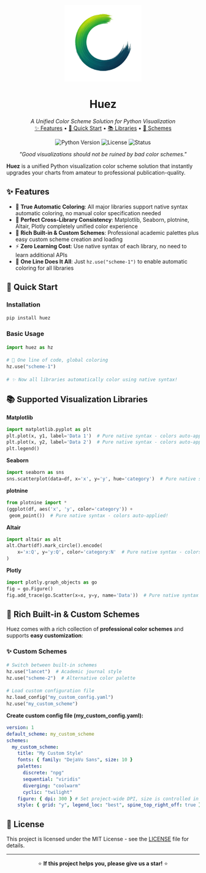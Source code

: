
<p align="center">
  <img src="logo.png" alt="Huez Logo" width="200"/>
</p>

<h1 align="center">Huez</h1>

<p align="center">
  <em>A Unified Color Scheme Solution for Python Visualization</em>
  <br />
  <a href="#features">✨ Features</a> •
  <a href="#installation">🚀 Quick Start</a> •
  <a href="#usage">📚 Libraries</a> •
  <a href="#schemes">🎨 Schemes</a>
</p>

<p align="center">
  <img src="https://img.shields.io/badge/python-3.7+-blue.svg" alt="Python Version"/>
  <img src="https://img.shields.io/badge/License-MIT-yellow.svg" alt="License"/>
  <img src="https://img.shields.io/badge/status-pre--alpha-red.svg" alt="Status"/>
</p>

<p align="center">
  <em>"Good visualizations should not be ruined by bad color schemes."</em>
</p>



**Huez** is a unified Python visualization color scheme solution that instantly upgrades your charts from amateur to professional publication-quality. 



</div>

## ✨ Features

- 🚀 **True Automatic Coloring**: All major libraries support native syntax automatic coloring, no manual color specification needed
- 🎯 **Perfect Cross-Library Consistency**: Matplotlib, Seaborn, plotnine, Altair, Plotly completely unified color experience
- 🎨 **Rich Built-in & Custom Schemes**: Professional academic palettes plus easy custom scheme creation and loading
- ⚡ **Zero Learning Cost**: Use native syntax of each library, no need to learn additional APIs
- 🔧 **One Line Does It All**: Just `hz.use("scheme-1")` to enable automatic coloring for all libraries

## 🚀 Quick Start

### Installation

```bash
pip install huez
```

### Basic Usage

```python
import huez as hz

# 🎨 One line of code, global coloring
hz.use("scheme-1")

# ✨ Now all libraries automatically color using native syntax!
```

## 📚 Supported Visualization Libraries

**Matplotlib**

```python
import matplotlib.pyplot as plt
plt.plot(x, y1, label='Data 1')  # Pure native syntax - colors auto-applied!
plt.plot(x, y2, label='Data 2')  # Pure native syntax - colors auto-applied!
plt.legend()
```

**Seaborn**

```python
import seaborn as sns
sns.scatterplot(data=df, x='x', y='y', hue='category')  # Pure native syntax - colors auto-applied!
```

**plotnine**

```python
from plotnine import *
(ggplot(df, aes('x', 'y', color='category')) + 
 geom_point())  # Pure native syntax - colors auto-applied!
```

**Altair**

```python
import altair as alt
alt.Chart(df).mark_circle().encode(
    x='x:Q', y='y:Q', color='category:N'  # Pure native syntax - colors auto-applied!
)
```

**Plotly**

```python
import plotly.graph_objects as go
fig = go.Figure()
fig.add_trace(go.Scatter(x=x, y=y, name='Data'))  # Pure native syntax - colors auto-applied!
```

## 🎨 Rich Built-in & Custom Schemes

Huez comes with a rich collection of **professional color schemes** and supports **easy customization**:



### ✨ Custom Schemes
```python
# Switch between built-in schemes
hz.use("lancet")  # Academic journal style
hz.use("scheme-2")  # Alternative color palette

# Load custom configuration file
hz.load_config("my_custom_config.yaml")
hz.use("my_custom_scheme")
```

**Create custom config file (my_custom_config.yaml):**
```yaml
version: 1
default_scheme: my_custom_scheme
schemes:
  my_custom_scheme:
    title: "My Custom Style"
    fonts: { family: "DejaVu Sans", size: 10 }
    palettes:
      discrete: "npg"
      sequential: "viridis"
      diverging: "coolwarm"
      cyclic: "twilight"
    figure: { dpi: 300 } # Set project-wide DPI, size is controlled in code
    style: { grid: "y", legend_loc: "best", spine_top_right_off: true }
```

## 📄 License

This project is licensed under the MIT License - see the [LICENSE](LICENSE) file for details.

<div align="center">

---



⭐ **If this project helps you, please give us a star!** ⭐

</div>




